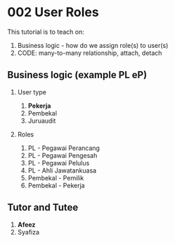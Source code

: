 # 002 User Roles

This tutorial is to teach on:

1.  Business logic - how do we assign role(s) to user(s)
2.  CODE: many-to-many relationship, attach, detach


## Business logic (example PL eP)

1. User type
    1. __Pekerja__
    2. Pembekal
    3. Juruaudit

2. Roles
    1. PL - Pegawai Perancang
    2. PL - Pegawai Pengesah
    3. PL - Pegawai Pelulus
    4. PL - Ahli Jawatankuasa
    5. Pembekal - Pemilik
    6. Pembekal - Pekerja

## Tutor and Tutee

1. __Afeez__ 
2. Syafiza